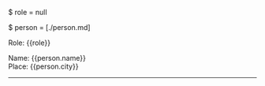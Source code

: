 $ role = null

$ person = [./person.md]

Role: {{role}}

Name: {{person.name}}  
Place: {{person.city}}



-------------------------